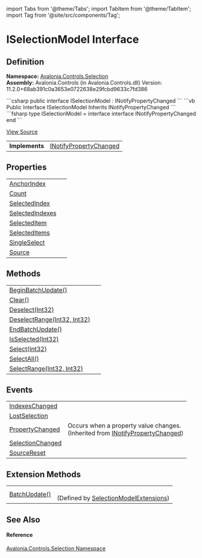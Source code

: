 import Tabs from '@theme/Tabs'; 
import TabItem from '@theme/TabItem'; 
import Tag from '@site/src/components/Tag'; 

# ISelectionModel Interface




## Definition
**Namespace:** <a href="N_Avalonia_Controls_Selection">Avalonia.Controls.Selection</a>  
**Assembly:** Avalonia.Controls (in Avalonia.Controls.dll) Version: 11.2.0+68ab391c0a3653e0722638e29fcbd9633c7fd386

<Tabs groupId="api-code-preview">
<TabItem value="csharp" label="C#">
```csharp
public interface ISelectionModel : INotifyPropertyChanged
```
</TabItem>
<TabItem value="vb" label="VB">
```vb
Public Interface ISelectionModel
	Inherits INotifyPropertyChanged
```
</TabItem>
<TabItem value="fsharp" label="F#">
```fsharp
type ISelectionModel = 
    interface
        interface INotifyPropertyChanged
    end
```
</TabItem>
</Tabs>



<a href="https://github.com/AvaloniaUI/Avalonia/tree/master/srcAvalonia.Controls/Selection/ISelectionModel.cs" title="View the source code">View Source</a>

<table>
<tr><td><strong>Implements</strong></td><td><a href="https://learn.microsoft.com/dotnet/api/system.componentmodel.inotifypropertychanged" target="_blank" rel="noopener noreferrer">INotifyPropertyChanged</a></td></tr>
</table>



## Properties
<table>
<tr>
<td><a href="P_Avalonia_Controls_Selection_ISelectionModel_AnchorIndex">AnchorIndex</a></td>
<td> </td>
</tr>
<tr>
<td><a href="P_Avalonia_Controls_Selection_ISelectionModel_Count">Count</a></td>
<td> </td>
</tr>
<tr>
<td><a href="P_Avalonia_Controls_Selection_ISelectionModel_SelectedIndex">SelectedIndex</a></td>
<td> </td>
</tr>
<tr>
<td><a href="P_Avalonia_Controls_Selection_ISelectionModel_SelectedIndexes">SelectedIndexes</a></td>
<td> </td>
</tr>
<tr>
<td><a href="P_Avalonia_Controls_Selection_ISelectionModel_SelectedItem">SelectedItem</a></td>
<td> </td>
</tr>
<tr>
<td><a href="P_Avalonia_Controls_Selection_ISelectionModel_SelectedItems">SelectedItems</a></td>
<td> </td>
</tr>
<tr>
<td><a href="P_Avalonia_Controls_Selection_ISelectionModel_SingleSelect">SingleSelect</a></td>
<td> </td>
</tr>
<tr>
<td><a href="P_Avalonia_Controls_Selection_ISelectionModel_Source">Source</a></td>
<td> </td>
</tr>
</table>

## Methods
<table>
<tr>
<td><a href="M_Avalonia_Controls_Selection_ISelectionModel_BeginBatchUpdate">BeginBatchUpdate()</a></td>
<td> </td>
</tr>
<tr>
<td><a href="M_Avalonia_Controls_Selection_ISelectionModel_Clear">Clear()</a></td>
<td> </td>
</tr>
<tr>
<td><a href="M_Avalonia_Controls_Selection_ISelectionModel_Deselect">Deselect(Int32)</a></td>
<td> </td>
</tr>
<tr>
<td><a href="M_Avalonia_Controls_Selection_ISelectionModel_DeselectRange">DeselectRange(Int32, Int32)</a></td>
<td> </td>
</tr>
<tr>
<td><a href="M_Avalonia_Controls_Selection_ISelectionModel_EndBatchUpdate">EndBatchUpdate()</a></td>
<td> </td>
</tr>
<tr>
<td><a href="M_Avalonia_Controls_Selection_ISelectionModel_IsSelected">IsSelected(Int32)</a></td>
<td> </td>
</tr>
<tr>
<td><a href="M_Avalonia_Controls_Selection_ISelectionModel_Select">Select(Int32)</a></td>
<td> </td>
</tr>
<tr>
<td><a href="M_Avalonia_Controls_Selection_ISelectionModel_SelectAll">SelectAll()</a></td>
<td> </td>
</tr>
<tr>
<td><a href="M_Avalonia_Controls_Selection_ISelectionModel_SelectRange">SelectRange(Int32, Int32)</a></td>
<td> </td>
</tr>
</table>

## Events
<table>
<tr>
<td><a href="E_Avalonia_Controls_Selection_ISelectionModel_IndexesChanged">IndexesChanged</a></td>
<td> </td>
</tr>
<tr>
<td><a href="E_Avalonia_Controls_Selection_ISelectionModel_LostSelection">LostSelection</a></td>
<td> </td>
</tr>
<tr>
<td><a href="https://learn.microsoft.com/dotnet/api/system.componentmodel.inotifypropertychanged.propertychanged" target="_blank" rel="noopener noreferrer">PropertyChanged</a></td>
<td>Occurs when a property value changes.<br />(Inherited from <a href="https://learn.microsoft.com/dotnet/api/system.componentmodel.inotifypropertychanged" target="_blank" rel="noopener noreferrer">INotifyPropertyChanged</a>)</td>
</tr>
<tr>
<td><a href="E_Avalonia_Controls_Selection_ISelectionModel_SelectionChanged">SelectionChanged</a></td>
<td> </td>
</tr>
<tr>
<td><a href="E_Avalonia_Controls_Selection_ISelectionModel_SourceReset">SourceReset</a></td>
<td> </td>
</tr>
</table>

## Extension Methods
<table>
<tr>
<td><a href="M_Avalonia_Controls_Selection_SelectionModelExtensions_BatchUpdate">BatchUpdate()</a></td>
<td><br />(Defined by <a href="T_Avalonia_Controls_Selection_SelectionModelExtensions">SelectionModelExtensions</a>)</td>
</tr>
</table>

## See Also


#### Reference
<a href="N_Avalonia_Controls_Selection">Avalonia.Controls.Selection Namespace</a>  
